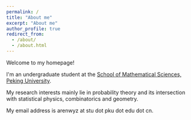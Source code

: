 ```yaml
---
permalink: /
title: "About me"
excerpt: "About me"
author_profile: true
redirect_from: 
  - /about/
  - /about.html
---
```


Welcome to my homepage! 

I'm an undergraduate student at the [School of Mathematical Sciences, Peking University](https://www.math.pku.edu.cn/).

My research interests mainly lie in probability theory and its intersection with statistical physics, combinatorics and geometry.

My email address is arenwyz at stu dot pku dot edu dot cn.
